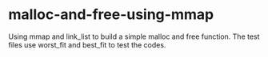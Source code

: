 # malloc-and-free-using-mmap
Using mmap and link_list to build a simple malloc and free function. The test files use worst_fit and best_fit to test the codes.

